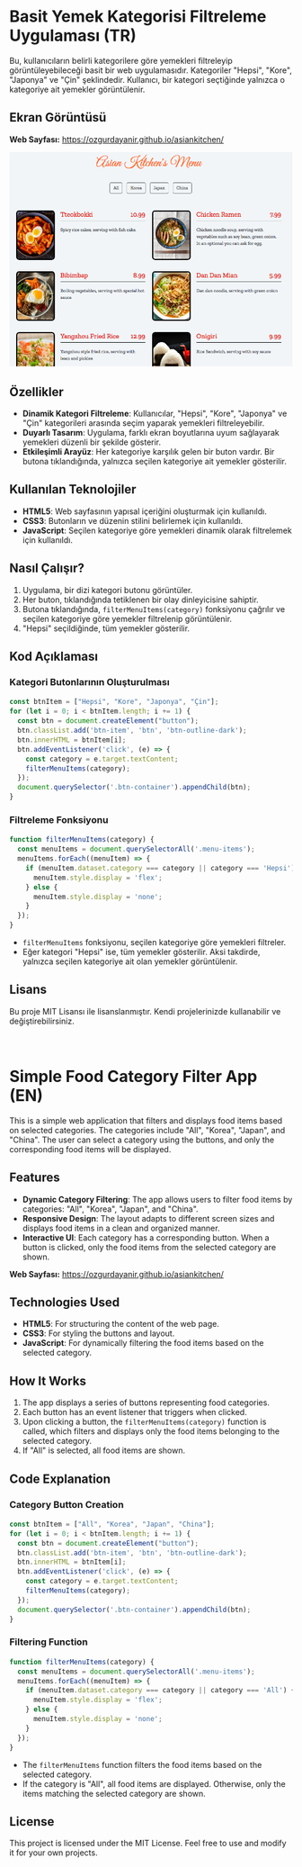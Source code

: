# Basit Yemek Kategorisi Filtreleme Uygulaması (TR)

Bu, kullanıcıların belirli kategorilere göre yemekleri filtreleyip görüntüleyebileceği basit bir web uygulamasıdır. Kategoriler "Hepsi", "Kore", "Japonya" ve "Çin" şeklindedir. Kullanıcı, bir kategori seçtiğinde yalnızca o kategoriye ait yemekler görüntülenir.

## Ekran Görüntüsü
**Web Sayfası:** https://ozgurdayanir.github.io/asiankitchen/

![screenshot](./screenshot/ss.png)

## Özellikler

- **Dinamik Kategori Filtreleme**: Kullanıcılar, "Hepsi", "Kore", "Japonya" ve "Çin" kategorileri arasında seçim yaparak yemekleri filtreleyebilir.
- **Duyarlı Tasarım**: Uygulama, farklı ekran boyutlarına uyum sağlayarak yemekleri düzenli bir şekilde gösterir.
- **Etkileşimli Arayüz**: Her kategoriye karşılık gelen bir buton vardır. Bir butona tıklandığında, yalnızca seçilen kategoriye ait yemekler gösterilir.

## Kullanılan Teknolojiler

- **HTML5**: Web sayfasının yapısal içeriğini oluşturmak için kullanıldı.
- **CSS3**: Butonların ve düzenin stilini belirlemek için kullanıldı.
- **JavaScript**: Seçilen kategoriye göre yemekleri dinamik olarak filtrelemek için kullanıldı.

## Nasıl Çalışır?

1. Uygulama, bir dizi kategori butonu görüntüler.
2. Her buton, tıklandığında tetiklenen bir olay dinleyicisine sahiptir.
3. Butona tıklandığında, `filterMenuItems(category)` fonksiyonu çağrılır ve seçilen kategoriye göre yemekler filtrelenip görüntülenir.
4. "Hepsi" seçildiğinde, tüm yemekler gösterilir.

## Kod Açıklaması

### Kategori Butonlarının Oluşturulması
```javascript
const btnItem = ["Hepsi", "Kore", "Japonya", "Çin"];
for (let i = 0; i < btnItem.length; i += 1) {
  const btn = document.createElement("button");
  btn.classList.add('btn-item', 'btn', 'btn-outline-dark');
  btn.innerHTML = btnItem[i];
  btn.addEventListener('click', (e) => {
    const category = e.target.textContent;
    filterMenuItems(category);
  });
  document.querySelector('.btn-container').appendChild(btn);
}
```
### Filtreleme Fonksiyonu

```javascript
function filterMenuItems(category) {
  const menuItems = document.querySelectorAll('.menu-items');
  menuItems.forEach((menuItem) => {
    if (menuItem.dataset.category === category || category === 'Hepsi') {
      menuItem.style.display = 'flex';
    } else {
      menuItem.style.display = 'none';
    }
  });
}
```
- ```filterMenuItems``` fonksiyonu, seçilen kategoriye göre yemekleri filtreler.
- Eğer kategori "Hepsi" ise, tüm yemekler gösterilir. Aksi takdirde, yalnızca seçilen kategoriye ait olan yemekler görüntülenir.

## Lisans
Bu proje MIT Lisansı ile lisanslanmıştır. Kendi projelerinizde kullanabilir ve değiştirebilirsiniz.
<br><br><br>

# Simple Food Category Filter App (EN)

This is a simple web application that filters and displays food items based on selected categories. The categories include "All", "Korea", "Japan", and "China". The user can select a category using the buttons, and only the corresponding food items will be displayed.

## Features

- **Dynamic Category Filtering**: The app allows users to filter food items by categories: "All", "Korea", "Japan", and "China".
- **Responsive Design**: The layout adapts to different screen sizes and displays food items in a clean and organized manner.
- **Interactive UI**: Each category has a corresponding button. When a button is clicked, only the food items from the selected category are shown.

**Web Sayfası:** https://ozgurdayanir.github.io/asiankitchen/

## Technologies Used

- **HTML5**: For structuring the content of the web page.
- **CSS3**: For styling the buttons and layout.
- **JavaScript**: For dynamically filtering the food items based on the selected category.

## How It Works

1. The app displays a series of buttons representing food categories.
2. Each button has an event listener that triggers when clicked.
3. Upon clicking a button, the `filterMenuItems(category)` function is called, which filters and displays only the food items belonging to the selected category.
4. If "All" is selected, all food items are shown.

## Code Explanation

### Category Button Creation
```javascript
const btnItem = ["All", "Korea", "Japan", "China"];
for (let i = 0; i < btnItem.length; i += 1) {
  const btn = document.createElement("button");
  btn.classList.add('btn-item', 'btn', 'btn-outline-dark');
  btn.innerHTML = btnItem[i];
  btn.addEventListener('click', (e) => {
    const category = e.target.textContent;
    filterMenuItems(category);
  });
  document.querySelector('.btn-container').appendChild(btn);
}
```
### Filtering Function
```javascript
function filterMenuItems(category) {
  const menuItems = document.querySelectorAll('.menu-items');
  menuItems.forEach((menuItem) => {
    if (menuItem.dataset.category === category || category === 'All') {
      menuItem.style.display = 'flex';
    } else {
      menuItem.style.display = 'none';
    }
  });
}
```
- The ```filterMenuItems``` function filters the food items based on the selected category.
- If the category is "All", all food items are displayed. Otherwise, only the items matching the selected category are shown.

## License

This project is licensed under the MIT License. Feel free to use and modify it for your own projects.


